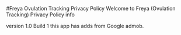 #Freya Ovulation Tracking Privacy Policy
Welcome to Freya (Ovulation Tracking) Privacy Policy info

version 1.0 Build 1 this app has adds from Google admob.


